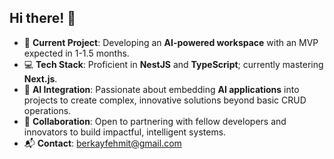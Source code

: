 ## Hi there! 👋

- 🚀 **Current Project**: Developing an **AI-powered workspace** with an MVP expected in 1-1.5 months.
- 💻 **Tech Stack**: Proficient in **NestJS** and **TypeScript**; currently mastering **Next.js**.
- 🤖 **AI Integration**: Passionate about embedding **AI applications** into projects to create complex, innovative solutions beyond basic CRUD operations.
- 🤝 **Collaboration**: Open to partnering with fellow developers and innovators to build impactful, intelligent systems.
- 📬 **Contact**: berkayfehmit@gmail.com


<!--
**Berkayft/berkayft** is a ✨ _special_ ✨ repository because its `README.md` (this file) appears on your GitHub profile.

Here are some ideas to get you started:


-->
